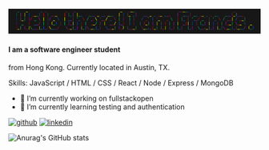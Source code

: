 ![](https://github.com/francis816/francis816/blob/main/banner.png)
#### I am a software engineer student
from Hong Kong. Currently located in Austin, TX.


Skills: JavaScript / HTML / CSS / React / Node / Express / MongoDB  

- 🔭 I’m currently working on fullstackopen 
- 🌱 I’m currently learning testing and authentication


[<img src='https://cdn.jsdelivr.net/npm/simple-icons@3.0.1/icons/github.svg' alt='github' height='40'>](https://github.com/francis816)  [<img src='https://cdn.jsdelivr.net/npm/simple-icons@3.0.1/icons/linkedin.svg' alt='linkedin' height='40'>](https://www.linkedin.com/in/cph816/)  

![Anurag's GitHub stats](https://github-readme-stats.vercel.app/api?username=francis816&show_icons=true&theme=radical)


